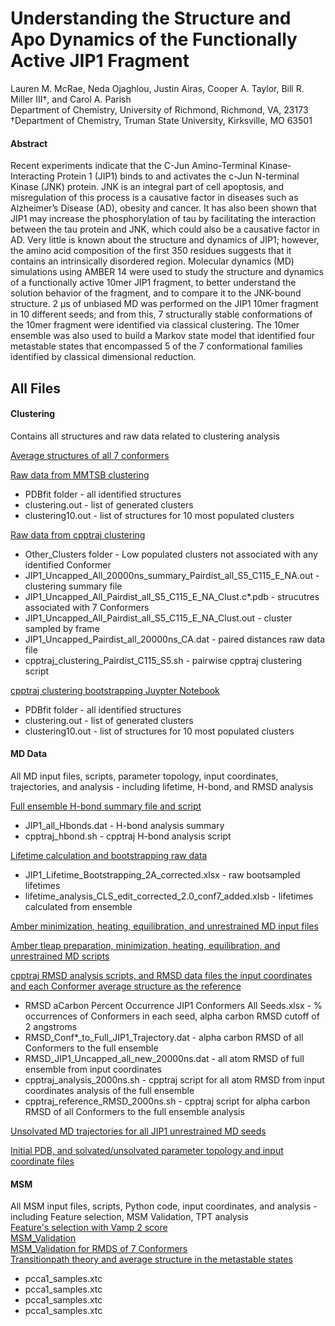 # Understanding the Structure and Apo Dynamics of the Functionally Active JIP1 Fragment
Lauren M. McRae, Neda Ojaghlou, Justin Airas, Cooper A. Taylor, Bill R. Miller III†, and Carol A. Parish\
Department of Chemistry, University of Richmond, Richmond, VA, 23173\
†Department of Chemistry, Truman State University, Kirksville, MO 63501
#### Abstract
Recent experiments indicate that the C-Jun Amino-Terminal Kinase-Interacting Protein 1 (JIP1) binds to and activates the c-Jun N-terminal Kinase (JNK) protein. JNK is an integral part of cell apoptosis, and misregulation of this process is a causative factor in diseases such as Alzheimer’s Disease (AD), obesity and cancer. It has also been shown that JIP1 may increase the phosphorylation of tau by facilitating the interaction between the tau protein and JNK, which could also be a causative factor in AD. Very little is known about the structure and dynamics of JIP1; however, the amino acid composition of the first 350 residues suggests that it contains an intrinsically disordered region. Molecular dynamics (MD) simulations using AMBER 14 were used to study the structure and dynamics of a functionally active 10mer JIP1 fragment, to better understand the solution behavior of the fragment, and to compare it to the JNK-bound structure. 2 μs of unbiased MD was performed on the JIP1 10mer fragment in 10 different seeds; and from this, 7 structurally stable conformations of the 10mer fragment were identified via classical clustering. The 10mer ensemble was also used to build a Markov state model that identified four metastable states that encompassed 5 of the 7 conformational families identified by classical dimensional reduction.

## All Files
#### Clustering
Contains all structures and raw data related to clustering analysis

[Average structures of all 7 conformers](Clustering/Avg_Conformer_Struct/)

[Raw data from MMTSB clustering](Clustering/MMTSB/)
- PDBfit folder - all identified structures
- clustering.out - list of generated clusters
- clustering10.out - list of structures for 10 most populated clusters

[Raw data from cpptraj clustering](Clustering/cpptraj/)
- Other_Clusters folder - Low populated clusters not associated with any identified Conformer
- JIP1_Uncapped_All_20000ns_summary_Pairdist_all_S5_C115_E_NA.out - clustering summary file
- JIP1_Uncapped_All_Pairdist_all_S5_C115_E_NA_Clust.c*.pdb - strucutres associated with 7 Conformers
- JIP1_Uncapped_All_Pairdist_all_S5_C115_E_NA_Clust.out - cluster sampled by frame
- JIP1_Uncapped_Pairdist_all_20000ns_CA.dat - paired distances raw data file
- cpptraj_clustering_Pairdist_C115_S5.sh - pairwise cpptraj clustering script

[cpptraj clustering bootstrapping Juypter Notebook](Clustering/cpptraj_bootstrapping/)
- PDBfit folder - all identified structures
- clustering.out - list of generated clusters
- clustering10.out - list of structures for 10 most populated clusters

#### MD Data
All MD input files, scripts, parameter topology, input coordinates, trajectories, and analysis - including lifetime, H-bond, and RMSD analysis 

[Full ensemble H-bond summary file and script](MD_Data/Hbond)
- JIP1_all_Hbonds.dat - H-bond analysis summary
- cpptraj_hbond.sh - cpptraj H-bond analysis script

[Lifetime calculation and bootstrapping raw data](Lifetime)
- JIP1_Lifetime_Bootstrapping_2A_corrected.xlsx - raw bootsampled lifetimes
- lifetime_analysis_CLS_edit_corrected_2.0_conf7_added.xlsb - lifetimes calculated from ensemble

[Amber minimization, heating, equilibration, and unrestrained MD input files](MD_Data/MD_input)

[Amber tleap preparation, minimization, heating, equilibration, and unrestrained MD scripts](MD_Data/MD_scripts)

[cpptraj RMSD analysis scripts, and RMSD data files the input coordinates and each Conformer average structure as the reference](MD_Data/RMSD)
- RMSD aCarbon Percent Occurrence JIP1 Conformers All Seeds.xlsx - % occurrences of Conformers in each seed, alpha carbon RMSD cutoff of 2 angstroms
- RMSD_Conf*_to_Full_JIP1_Trajectory.dat - alpha carbon RMSD of all Conformers to the full ensemble
- RMSD_JIP1_Uncapped_all_new_20000ns.dat - all atom RMSD of full ensemble from input coordinates
- cpptraj_analysis_2000ns.sh - cpptraj script for all atom RMSD from input coordinates analysis of the full ensemble
- cpptraj_reference_RMSD_2000ns.sh - cpptraj script for alpha carbon RMSD of all Conformers to the full ensemble analysis

[Unsolvated MD trajectories for all JIP1 unrestrained MD seeds](MD_Data/Trajectories)

[Initial PDB, and solvated/unsolvated parameter topology and input coordinate files](MD_Data/prmtop_inpcrd)

#### MSM
All MSM input files, scripts, Python code, input coordinates, and analysis - including Feature selection, MSM Validation, TPT analysis \
[Feature's selection with Vamp 2 score](MSM/MSM_Validation/.ipynb)\
[MSM_Validation](MSM/MSM_Validation//MSM_Validation.ipynb)\
[MSM_Validation for RMDS of 7 Conformers](MSM/MSM_validation_cppttraj_7conformers/MSM_validation_RMSD_7_conformers.ipynb)\
[Transitionpath theory and average structure in the metastable states](MSM/MSM/TPT/TPT_analysis.ipynb)

- pcca1_samples.xtc
- pcca1_samples.xtc
- pcca1_samples.xtc
- pcca1_samples.xtc



